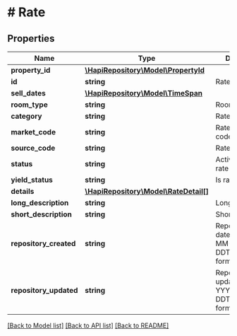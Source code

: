 # # Rate

## Properties

Name | Type | Description | Notes
------------ | ------------- | ------------- | -------------
**property_id** | [**\HapiRepository\Model\PropertyId**](PropertyId.md) |  | [optional] 
**id** | **string** | Rate code | [optional] 
**sell_dates** | [**\HapiRepository\Model\TimeSpan**](TimeSpan.md) |  | [optional] 
**room_type** | **string** | Room type | [optional] 
**category** | **string** | Rate category | [optional] 
**market_code** | **string** | Rate marketing code | [optional] 
**source_code** | **string** | Rate source code | [optional] 
**status** | **string** | Active status of rate | [optional] 
**yield_status** | **string** | Is rate yieldable | [optional] 
**details** | [**\HapiRepository\Model\RateDetail[]**](RateDetail.md) |  | [optional] 
**long_description** | **string** | Long info | [optional] 
**short_description** | **string** | Short info | [optional] 
**repository_created** | **string** | Repository create date in YYYY-MM-DDThh:mm:ss.sss format | [optional] 
**repository_updated** | **string** | Repository update date in YYYY-MM-DDThh:mm:ss.sss format | [optional] 

[[Back to Model list]](../../README.md#documentation-for-models) [[Back to API list]](../../README.md#documentation-for-api-endpoints) [[Back to README]](../../README.md)


